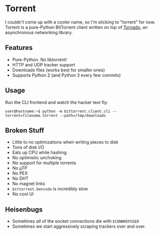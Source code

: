 # Torrent

I couldn't come up with a cooler name, so I'm sticking to "torrent" for now. 
Torrent is a pure-Python BitTorrent client written on top of 
[Tornado](http://www.tornadoweb.org/en/stable/), an asynchronous networking 
library.

## Features

 - Pure-Python. No libtorrent!
 - HTTP and UDP tracker support
 - Downloads files (works best for smaller ones)
 - Supports Python 2 (and Python 3 every few commits)

## Usage

Run the CLI frontend and watch the hacker text fly:

    user@hostname:~$ python -m bittorrent.client.cli --torrent=filename.torrent --path=/tmp/downloads

## Broken Stuff

 - Little to no optimizations when writing pieces to disk
  - Tons of disk I/O
  - Eats up CPU while hashing
 - No optimistic unchoking
 - No support for multiple torrents
 - No µTP
 - No PEX
 - No DHT
 - No magnet links
 - `bittorrent.bencode` is incredibly slow
 - No cool UI

## Heisenbugs

 - Sometimes *all* of the socket connections die with `ECONNREFUSED`
 - Sometimes we start aggressively scraping trackers over and over.

